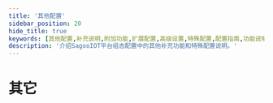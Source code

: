 ```yaml
---
title: '其他配置'
sidebar_position: 20
hide_title: true
keywords: [其他配置,补充说明,附加功能,扩展配置,高级设置,特殊配置,配置指南,功能说明,系统配置,补充内容]
description: '介绍SagooIOT平台组态配置中的其他补充功能和特殊配置说明。'
---
```

# 其它
